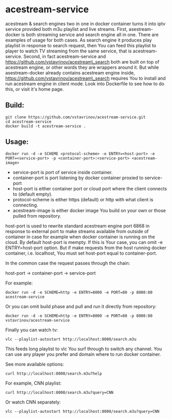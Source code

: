 # acestream-service

acestream & search engines two in one in docker container turns it into iptv service provided both m3u playlist and live streams. First, asestream-docker is both streaming service and search engine all in one. There are examples of usage for both cases. As search engine it produces play playlist in response to search request, then You can feed this playlist to player to watch TV streaming from the same service, that is acestream-service. Second, in fact acestream-service and https://github.com/vstavrinov/acestream\_search both are built on top of acestream engine, or other words they are wrappers around it. But while asestream-docker already contains acestream engine inside, https://github.com/vstavrinov/acestream\_search requires You to install and run acestream engine in client mode. Look into Dockerfile to see how to do this, or visit it's home page.

## Build:

```
git clone https://github.com/vstavrinov/acestream-service.git
cd acestream-service
docker build -t acestream-service .
```

## Usage:

```
docker run -d -e SCHEME <protocol-scheme> -e ENTRY=<host-port> -e PORT=<service-port> -p <container-port>:<service-port> <acestream-image>
```

- service-port is port of service inside container.
- container-port is port listening by docker container  proxied to service-port
- host-port is either container port or cloud port where the client connects to (default empty).
- protocol-scheme is either https (default) or http with what client is connecting.
- acestream-image is either docker image You build on your own or those pulled from repository.

host-port is used to rewrite standard acestream engine port 6868 in response to external port to make streams available from outside of container in case for example when docker container is running on the cloud. By default host-port is mempty. If this is Your case, you can omit -e ENTRY=host-port option. But if make requests from the host running docker container, i.e. localhost,  You must set host-port equal to container-port.

In the common case the request passes through the chain:

host-port -> container-port -> service-port

For example:

```
docker run -d -e SCHEME=http -e ENTRY=8000 -e PORT=80 -p 8000:80 acestream-service
```
Or you can omit build phase and pull and run it directly from repository:

```
docker run -d -e SCHEME=http -e ENTRY=8000 -e PORT=80 -p 8000:80 vstavrinov/acestream-service
```

Finally you can watch tv:

```
vlc --playlist-autostart http://localhost:8000/search.m3u
```

This feeds long playlist to vlc You surf through to switch any channel.
You can use any player you prefer and domain where to run docker container.

See more available options:

```
curl http://localhost:8000/search.m3u?help
```

For example, CNN playlist:

```
curl http://localhost:8000/search.m3u?query=CNN
```

Or watch CNN separately:

```
vlc --playlist-autostart http://localhost:8000/search.m3u?query=CNN

